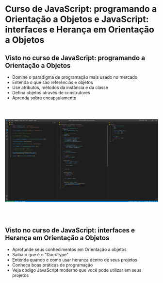 # Curso de JavaScript: programando a Orientação a Objetos e JavaScript: interfaces e Herança em Orientação a Objetos

## Visto no curso de JavaScript: programando a Orientação a Objetos
<ul>
<li>Domine o paradigma de programação mais usado no mercado</li>
<li>Entenda  o que são referências e objetos</li>
<li>Use atributos, métodos da instância e da classe</li>
<li>Defina objetos através de construtores</li>
<li>Aprenda sobre encapsulamento</li>
</ul>

<br><br>

<img src="preview.png" />

<br> <br>

## Visto no curso de JavaScript: interfaces e Herança em Orientação a Objetos

<ul>
<li>Aprofunde seus conhecimentos em Orientação a objetos</li>
<li>Saiba o que é o "DuckType"</li>
<li>Entenda quando e como usar herança dentro de seus projetos</li>
<li>Conheça boas práticas de programação</li>
<li>Veja código JavaScript moderno que você pode utilizar em seus projetos</li>
</ul>